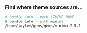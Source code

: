 ### Find where theme sources are...

```bash
# bundle info --path $THEME_NAME
$ bundle info --path minima
/home/jaylee/gems/gems/minima-2.5.1
```
